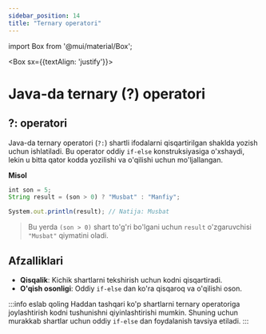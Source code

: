 ```yaml
--- 
sidebar_position: 14
title: "Ternary operatori" 
--- 
```


import Box from '@mui/material/Box'; 


<Box sx={{textAlign: 'justify'}}>

# Java-da ternary (?) operatori

## ?: operatori
Java-da ternary operatori (`?:`) shartli ifodalarni qisqartirilgan shaklda yozish uchun ishlatiladi. Bu operator oddiy `if-else` konstruksiyasiga o'xshaydi, lekin u bitta qator kodda yozilishi va o'qilishi uchun mo'ljallangan.

**Misol**

```javascript
int son = 5;
String result = (son > 0) ? "Musbat" : "Manfiy";

System.out.println(result); // Natija: Musbat
```

> Bu yerda `(son > 0)` shart to'g'ri bo'lgani uchun `result` o'zgaruvchisi `"Musbat"` qiymatini oladi.

## Afzalliklari
- **Qisqalik**: Kichik shartlarni tekshirish uchun kodni qisqartiradi.
- **O'qish osonligi**: Oddiy `if-else` dan ko'ra qisqaroq va o'qilishi oson.

:::info eslab qoling
Haddan tashqari ko'p shartlarni ternary operatoriga joylashtirish kodni tushunishni qiyinlashtirishi mumkin. Shuning uchun murakkab shartlar uchun oddiy `if-else` dan foydalanish tavsiya etiladi.
:::
</Box>